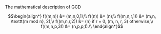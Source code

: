 The mathematical description of GCD
```math
\begin{align*}
f((m,n)) &= (m,n,0,1);\\
f((n)) &= (n);\\
f((m,n,r,1)) &= (m,n, \texttt{m mod n}, 2);\\
f((m,n,r,2)) &= (n) if r = 0, (m, n, r, 3)  otherwise;\\
f((m,n,p,3)) &= (n,p,p,1).\\
\end{align*}
```
